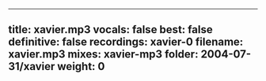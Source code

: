 
---
title: xavier.mp3
vocals: false
best: false
definitive: false
recordings: xavier-0
filename: xavier.mp3
mixes: xavier-mp3
folder: 2004-07-31/xavier
weight: 0
---

